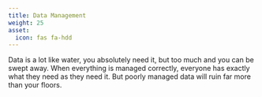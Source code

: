 ```yaml
---
title: Data Management
weight: 25
asset:
  icon: fas fa-hdd
---
```


Data is a lot like water, you absolutely need it, but too much and you can be swept away. When everything is managed correctly, everyone has exactly what they need as they need it. But poorly managed data will ruin far more than your floors.
